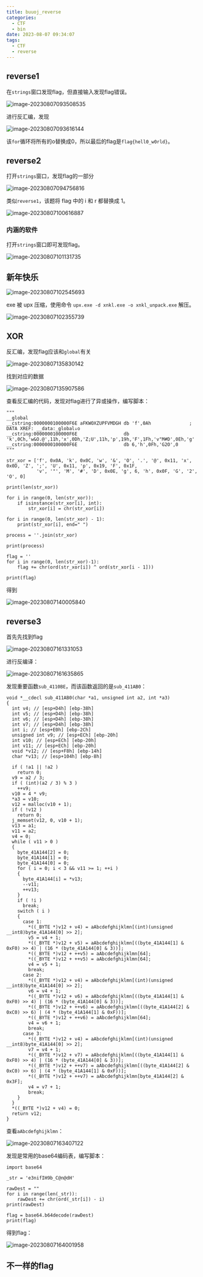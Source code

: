```yaml
---
title: buuoj_reverse
categories:
  - CTF
  - bin
date: 2023-08-07 09:34:07
tags:	
  - CTF	
  - reverse
---
```


## reverse1

在`strings`窗口发现flag，但直接输入发现flag错误。

![image-20230807093508535](D:\Documents\Desktop\WOW\blog\testBlog\source\_posts\CTF\bin\buuoj-reverse.assets\image-20230807093508535.png)

进行反汇编，发现

![image-20230807093616144](D:\Documents\Desktop\WOW\blog\testBlog\source\_posts\CTF\bin\buuoj-reverse.assets\image-20230807093616144.png)

该`for`循环将所有的o替换成0，所以最后的flag是`flag{hell0_w0rld}`。

## reverse2

打开`strings`窗口，发现flag的一部分

![image-20230807094756816](D:\Documents\Desktop\WOW\blog\testBlog\source\_posts\CTF\bin\buuoj-reverse.assets\image-20230807094756816.png)

类似`reverse1`，该题将 flag 中的 i 和 r 都替换成 1。

![image-20230807100616887](D:\Documents\Desktop\WOW\blog\testBlog\source\_posts\CTF\bin\buuoj-reverse.assets\image-20230807100616887.png)

### 内涵的软件

打开`strings`窗口即可发现flag。

![image-20230807101131735](D:\Documents\Desktop\WOW\blog\testBlog\source\_posts\CTF\bin\buuoj-reverse.assets\image-20230807101131735.png)

## 新年快乐

![image-20230807102545693](D:\Documents\Desktop\WOW\blog\testBlog\source\_posts\CTF\bin\buuoj-reverse.assets\image-20230807102545693.png)

exe 被 upx 压缩，使用命令 `upx.exe -d xnkl.exe -o xnkl_unpack.exe` 解压。

![image-20230807102355739](D:\Documents\Desktop\WOW\blog\testBlog\source\_posts\CTF\bin\buuoj-reverse.assets\image-20230807102355739.png)

## XOR

反汇编，发现flag应该和`global`有关

![image-20230807135830142](D:\Documents\Desktop\WOW\blog\testBlog\source\_posts\CTF\bin\buuoj-reverse.assets\image-20230807135830142.png)

找到对应的数据

![image-20230807135907586](D:\Documents\Desktop\WOW\blog\testBlog\source\_posts\CTF\bin\buuoj-reverse.assets\image-20230807135907586.png)

查看反汇编的代码，发现对flag进行了异或操作，编写脚本：

```
"""
__global
__cstring:0000000100000F6E aFKWOXZUPFVMDGH db 'f',0Ah              ; DATA XREF: __data:_global↓o
__cstring:0000000100000F6E                 db 'k',0Ch,'w&O.@',11h,'x',0Dh,'Z;U',11h,'p',19h,'F',1Fh,'v"M#D',0Eh,'g'
__cstring:0000000100000F6E                 db 6,'h',0Fh,'G2O',0
"""

str_xor = ['f', 0x0A, 'k', 0x0C, 'w', '&', 'O', '.', '@', 0x11, 'x', 0x0D, 'Z', ';', 'U', 0x11, 'p', 0x19, 'F', 0x1F,
           'v', '"', 'M', '#', 'D', 0x0E, 'g', 6, 'h', 0x0F, 'G', '2', 'O', 0]

print(len(str_xor))

for i in range(0, len(str_xor)):
    if isinstance(str_xor[i], int):
        str_xor[i] = chr(str_xor[i])

for i in range(0, len(str_xor) - 1):
    print(str_xor[i], end=" ")

process = ''.join(str_xor)

print(process)

flag = ''
for i in range(0, len(str_xor)-1):
    flag += chr(ord(str_xor[i]) ^ ord(str_xor[i - 1]))

print(flag)
```

得到

![image-20230807140005840](D:\Documents\Desktop\WOW\blog\testBlog\source\_posts\CTF\bin\buuoj-reverse.assets\image-20230807140005840.png)

## reverse3

首先先找到flag

![image-20230807161331053](D:\Documents\Desktop\WOW\blog\testBlog\source\_posts\CTF\bin\buuoj-reverse.assets\image-20230807161331053.png)

进行反编译：

![image-20230807161635865](D:\Documents\Desktop\WOW\blog\testBlog\source\_posts\CTF\bin\buuoj-reverse.assets\image-20230807161635865.png)

发现重要函数`sub_4110BE`，而该函数返回的是`sub_411AB0`：

```
void *__cdecl sub_411AB0(char *a1, unsigned int a2, int *a3)
{
  int v4; // [esp+D4h] [ebp-38h]
  int v5; // [esp+D4h] [ebp-38h]
  int v6; // [esp+D4h] [ebp-38h]
  int v7; // [esp+D4h] [ebp-38h]
  int i; // [esp+E0h] [ebp-2Ch]
  unsigned int v9; // [esp+ECh] [ebp-20h]
  int v10; // [esp+ECh] [ebp-20h]
  int v11; // [esp+ECh] [ebp-20h]
  void *v12; // [esp+F8h] [ebp-14h]
  char *v13; // [esp+104h] [ebp-8h]

  if ( !a1 || !a2 )
    return 0;
  v9 = a2 / 3;
  if ( (int)(a2 / 3) % 3 )
    ++v9;
  v10 = 4 * v9;
  *a3 = v10;
  v12 = malloc(v10 + 1);
  if ( !v12 )
    return 0;
  j_memset(v12, 0, v10 + 1);
  v13 = a1;
  v11 = a2;
  v4 = 0;
  while ( v11 > 0 )
  {
    byte_41A144[2] = 0;
    byte_41A144[1] = 0;
    byte_41A144[0] = 0;
    for ( i = 0; i < 3 && v11 >= 1; ++i )
    {
      byte_41A144[i] = *v13;
      --v11;
      ++v13;
    }
    if ( !i )
      break;
    switch ( i )
    {
      case 1:
        *((_BYTE *)v12 + v4) = aAbcdefghijklmn[(int)(unsigned __int8)byte_41A144[0] >> 2];
        v5 = v4 + 1;
        *((_BYTE *)v12 + v5) = aAbcdefghijklmn[((byte_41A144[1] & 0xF0) >> 4) | (16 * (byte_41A144[0] & 3))];
        *((_BYTE *)v12 + ++v5) = aAbcdefghijklmn[64];
        *((_BYTE *)v12 + ++v5) = aAbcdefghijklmn[64];
        v4 = v5 + 1;
        break;
      case 2:
        *((_BYTE *)v12 + v4) = aAbcdefghijklmn[(int)(unsigned __int8)byte_41A144[0] >> 2];
        v6 = v4 + 1;
        *((_BYTE *)v12 + v6) = aAbcdefghijklmn[((byte_41A144[1] & 0xF0) >> 4) | (16 * (byte_41A144[0] & 3))];
        *((_BYTE *)v12 + ++v6) = aAbcdefghijklmn[((byte_41A144[2] & 0xC0) >> 6) | (4 * (byte_41A144[1] & 0xF))];
        *((_BYTE *)v12 + ++v6) = aAbcdefghijklmn[64];
        v4 = v6 + 1;
        break;
      case 3:
        *((_BYTE *)v12 + v4) = aAbcdefghijklmn[(int)(unsigned __int8)byte_41A144[0] >> 2];
        v7 = v4 + 1;
        *((_BYTE *)v12 + v7) = aAbcdefghijklmn[((byte_41A144[1] & 0xF0) >> 4) | (16 * (byte_41A144[0] & 3))];
        *((_BYTE *)v12 + ++v7) = aAbcdefghijklmn[((byte_41A144[2] & 0xC0) >> 6) | (4 * (byte_41A144[1] & 0xF))];
        *((_BYTE *)v12 + ++v7) = aAbcdefghijklmn[byte_41A144[2] & 0x3F];
        v4 = v7 + 1;
        break;
    }
  }
  *((_BYTE *)v12 + v4) = 0;
  return v12;
}
```

查看`aAbcdefghijklmn`：

![image-20230807163407122](D:\Documents\Desktop\WOW\blog\testBlog\source\_posts\CTF\bin\buuoj-reverse.assets\image-20230807163407122.png)

发现是常用的base64编码表，编写脚本：

```
import base64

_str = 'e3nifIH9b_C@n@dH'

rawDest = ""
for i in range(len(_str)):
    rawDest += chr(ord(_str[i]) - i)
print(rawDest)

flag = base64.b64decode(rawDest)
print(flag)
```

得到flag：

![image-20230807164001958](D:\Documents\Desktop\WOW\blog\testBlog\source\_posts\CTF\bin\buuoj-reverse.assets\image-20230807164001958.png)

## 不一样的flag

